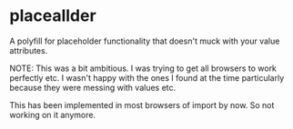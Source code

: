 placeallder
===========

A polyfill for placeholder functionality that doesn't muck with your value attributes.

NOTE: This was a bit ambitious.  I was trying to get all browsers to work perfectly etc.  I wasn't happy with the ones I found at the time particularly because they were messing with values etc.

This has been implemented in most browsers of import by now.  So not working on it anymore.
